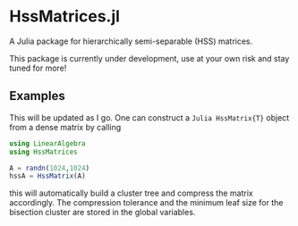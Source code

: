 # HssMatrices.jl

A Julia package for hierarchically semi-separable (HSS) matrices.

This package is currently under development, use at your own risk and stay tuned for more!

## Examples

This will be updated as I go. One can construct a `Julia HssMatrix{T}` object from a dense matrix by calling
```Julia
using LinearAlgebra
using HssMatrices

A = randn(1024,1024)
hssA = HssMatrix(A)
```
this will automatically build a cluster tree and compress the matrix accordingly. The compression tolerance and the minimum leaf size for the bisection cluster are stored in the global variables.
